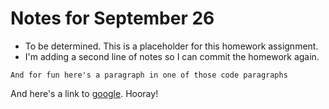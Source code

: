 # Notes for September 26
- To be determined. This is a placeholder for this homework assignment.
- I'm adding a second line of notes so I can commit the homework again.

```
And for fun here's a paragraph in one of those code paragraphs
```

And here's a link to [google](google.com). Hooray!

